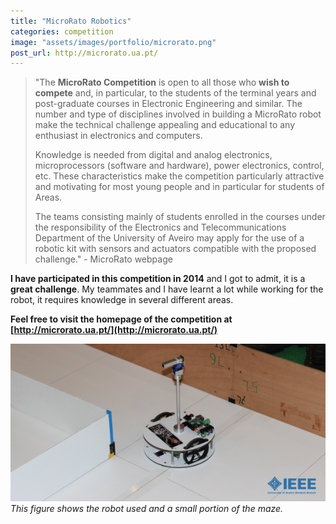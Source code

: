 ```yaml
---
title: "MicroRato Robotics"
categories: competition
image: "assets/images/portfolio/microrato.png"
post_url: http://microrato.ua.pt/
---
```


> "The **MicroRato Competition** is open to all those who **wish to compete** and, in particular, to the students of the terminal years and post-graduate courses in Electronic Engineering and similar. The number and type of disciplines involved in building a MicroRato robot make the technical challenge appealing and educational to any enthusiast in electronics and computers. 
>
> Knowledge is needed from digital and analog electronics, microprocessors (software and hardware), power electronics, control, etc. These characteristics make the competition particularly attractive and motivating for most young people and in particular for students of Areas.
>
> The teams consisting mainly of students enrolled in the courses under the responsibility of the Electronics and Telecommunications Department of the University of Aveiro may apply for the use of a robotic kit with sensors and actuators compatible with the proposed challenge." - MicroRato webpage

**I have participated in this competition in 2014** and I got to admit, it is a **great challenge**. My teammates and I have learnt a lot while working for the robot, it requires knowledge in several different areas.

**Feel free to visit the homepage of the competition at [http://microrato.ua.pt/](http://microrato.ua.pt/)**

![assets/images/portfolio/microrato.png](assets/images/portfolio/microrato.png)
_This figure shows the robot used and a small portion of the maze._